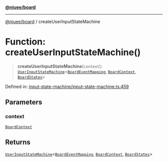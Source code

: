 [**@niuee/board**](../README.md)

***

[@niuee/board](../globals.md) / createUserInputStateMachine

# Function: createUserInputStateMachine()

> **createUserInputStateMachine**(`context`): [`UserInputStateMachine`](../classes/UserInputStateMachine.md)\<[`BoardEventMapping`](../type-aliases/BoardEventMapping.md), [`BoardContext`](../type-aliases/BoardContext.md), [`BoardStates`](../type-aliases/BoardStates.md)\>

Defined in: [input-state-machine/input-state-machine.ts:459](https://github.com/niuee/board/blob/a0a1179721d4f4b943b6a9bc156753ac9737e502/src/input-state-machine/input-state-machine.ts#L459)

## Parameters

### context

[`BoardContext`](../type-aliases/BoardContext.md)

## Returns

[`UserInputStateMachine`](../classes/UserInputStateMachine.md)\<[`BoardEventMapping`](../type-aliases/BoardEventMapping.md), [`BoardContext`](../type-aliases/BoardContext.md), [`BoardStates`](../type-aliases/BoardStates.md)\>

